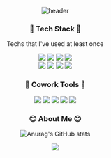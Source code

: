 <div align="center">
  
![header](https://capsule-render.vercel.app/api?type=Rounded&color=auto&height=300&section=header&text=YeongHun%20Noh&fontSize=90&fontColor=auto)


<h3 align="center">🚀 Tech Stack 🚀</h3>
<p> Techs that I've used at least once </p>
<p align="center">
  <img src="https://img.shields.io/badge/Java-007396?style=flat-square&logo=Java&logoColor=white"/>
  <img src="https://img.shields.io/badge/Python-3766AB?style=flat-square&logo=Python&logoColor=white"/>
  <img src="https://img.shields.io/badge/css-1572B6?style=flat-square&logo=css3&logoColor=white"/>
  <img src="https://img.shields.io/badge/html-E34F26?style=flat-square&logo=html5&logoColor=white"/>
  <br>
  <img src="https://img.shields.io/badge/SpringBoot-6DB33F?style=flat-square&logo=Springboot&logoColor=white"/>
  <img src="https://img.shields.io/badge/Mysql-E6B91E?style=flat-square&logo=MySql&logoColor=white"/>
  <img src="https://img.shields.io/badge/mariaDB-003545?style=flat-square&logo=mariaDB&logoColor=white">
  <img src="https://img.shields.io/badge/nginx-green?logo=nginx"/>
  </br>
</p>

<h3 align="center">🐬 Cowork Tools 🐬</h3>
 <p>
    <img src="https://img.shields.io/badge/GitHub-181717?style=flat-square&logo=GitHub&logoColor=white"/>
    <img src="https://img.shields.io/badge/Notion-181717?style=flat-square&logo=Notion&logoColor=white"/>
    <img src="https://img.shields.io/badge/Slack-4A154B?style=flat-square&logo=Slack&logoColor=white"/>
    <img src="https://img.shields.io/badge/Postman-FF6C37?style=flat-square&logo=Postman&logoColor=white"/>
    <img src="https://img.shields.io/badge/GitKraken-0052CC?style=flat-square&logo=GitKraken&logoColor=white"/>
 </p>


<h3 align="center">😊 About Me 😊</h3>

![Anurag's GitHub stats](https://github-readme-stats.vercel.app/api?username=NohYeongHun&show_icons=true&theme=radical)

<a href="mailto:dkzndk1100@naver.com"><img src="https://img.shields.io/badge/EMail-d14836?style=flat-square&logo=Gmail&logoColor=white&link=dkzndk1100@naver.com"/></a>
</div>
